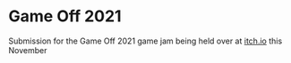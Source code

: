 # Game Off 2021
Submission for the Game Off 2021 game jam being held over at [itch.io](https://itch.io/jam/game-off-2021) this November
